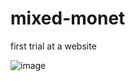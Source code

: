 # mixed-monet
first trial at a website

![image](https://github.com/user-attachments/assets/607c089c-be5b-486d-9020-e9d2dcbee00d)
